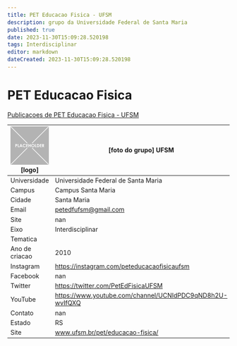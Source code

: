 ```yaml
---
title: PET Educacao Fisica - UFSM
description: grupo da Universidade Federal de Santa Maria
published: true
date: 2023-11-30T15:09:28.520198
tags: Interdisciplinar
editor: markdown
dateCreated: 2023-11-30T15:09:28.520198
---
```


# PET Educacao Fisica

[Publicacoes de PET Educacao Fisica - UFSM](/atividade/249PETEducacaoFisicaUFSM/feed.md)

| ![placeholder.png](/placeholder.png) [logo] | [foto do grupo] UFSM         |
| ------------------------------------------- | ------------------------------------------------- |
| Universidade                                | Universidade Federal de Santa Maria      |
| Campus                                      | Campus Santa Maria            |
| Cidade                                      | Santa Maria             |
| Email                                       | petedfufsm@gmail.com             |
| Site                                        | nan              |
| Eixo                                        | Interdisciplinar              |
| Tematica                                    |           |
| Ano de criacao                              | 2010        |
| Instagram                                   | https://instagram.com/peteducacaofisicaufsm         |
| Facebook                                    | nan          |
| Twitter                                     | https://twitter.com/PetEdFisicaUFSM           |
| YouTube                                     | https://www.youtube.com/channel/UCNIdPDC9qND8h2U-wvIfQXQ           |
| Contato                                     | nan         |
| Estado                                      |  RS            |
| Site                                        | www.ufsm.br/pet/educacao-fisica/ |
